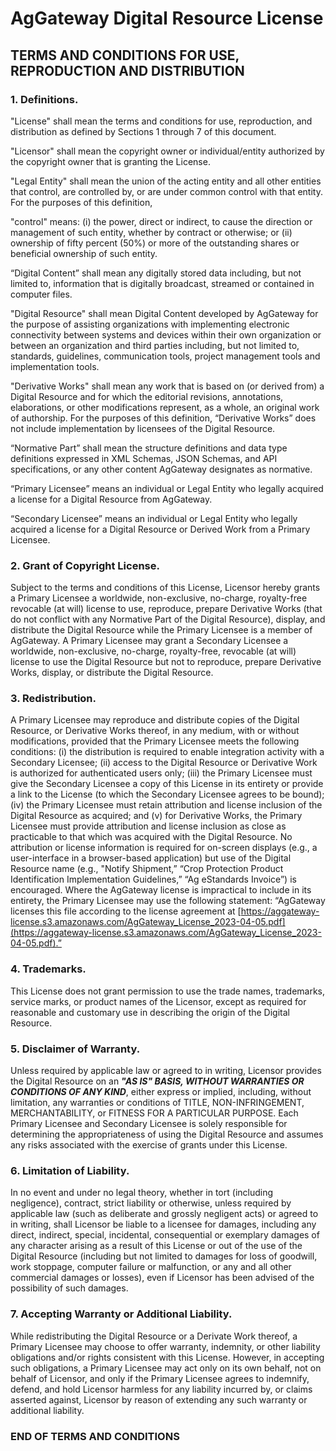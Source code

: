 # AgGateway Digital Resource License

## TERMS AND CONDITIONS FOR USE, REPRODUCTION AND DISTRIBUTION

### 1. Definitions.

"License" shall mean the terms and conditions for use, reproduction, and distribution as defined by Sections 1 through 7 of this document.

"Licensor" shall mean the copyright owner or individual/entity authorized by the copyright owner that is granting the License.

"Legal Entity" shall mean the union of the acting entity and all other entities that control, are controlled by, or are under common control with that entity. For the purposes of this definition, 

"control" means: (i) the power, direct or indirect, to cause the direction or management of such entity, whether by contract or otherwise; or (ii) ownership of fifty percent (50%) or more of the outstanding shares or beneficial ownership of such entity.

“Digital Content” shall mean any digitally stored data including, but not limited to, information that is digitally broadcast, streamed or contained in computer files.

"Digital Resource" shall mean Digital Content developed by AgGateway for the purpose of assisting organizations with implementing electronic connectivity between systems and devices within their own organization or between an organization and third parties including, but not limited to, standards, guidelines, communication tools, project management tools and implementation tools.

"Derivative Works" shall mean any work that is based on (or derived from) a Digital Resource and for which the editorial revisions, annotations, elaborations, or other modifications represent, as a whole, an original work of authorship.  For the purposes of this definition, “Derivative Works” does not include implementation by licensees of the Digital Resource.

“Normative Part” shall mean the structure definitions and data type definitions expressed in XML Schemas, JSON Schemas, and API specifications, or any other content AgGateway designates as normative.

“Primary Licensee” means an individual or Legal Entity who legally acquired a license for a Digital Resource from AgGateway.

“Secondary Licensee” means an individual or Legal Entity who legally acquired a license for a Digital Resource or Derived Work from a Primary Licensee.

### 2. Grant of Copyright License.

Subject to the terms and conditions of this License, Licensor hereby grants a Primary Licensee a worldwide, non-exclusive, no-charge, royalty-free revocable (at will) license to use, reproduce, prepare Derivative Works (that do not conflict with any Normative Part of the Digital Resource), display, and distribute the Digital Resource while the Primary Licensee is a member of AgGateway.  A Primary Licensee may grant a Secondary Licensee a worldwide, non-exclusive, no-charge, royalty-free, revocable (at will) license to use the Digital Resource but not to reproduce, prepare Derivative Works, display, or distribute the Digital Resource. 

### 3. Redistribution.

A Primary Licensee may reproduce and distribute copies of the Digital Resource, or Derivative Works thereof, in any medium, with or without modifications, provided that the Primary Licensee meets the following conditions: (i) the distribution is required to enable integration activity with a Secondary Licensee; (ii) access to the Digital Resource or Derivative Work is authorized for authenticated users only; (iii) the Primary Licensee must give the Secondary Licensee a copy of this License in its entirety or provide a link to the License (to which the Secondary Licensee agrees to be bound); (iv) the Primary Licensee must retain attribution and license inclusion of the Digital Resource as acquired; and (v) for Derivative Works, the Primary Licensee must provide attribution and license inclusion as close as practicable to that which was acquired with the Digital Resource.  No attribution or license information is required for on-screen displays (e.g., a user-interface in a browser-based application) but use of the Digital Resource name (e.g., "Notify Shipment,” “Crop Protection Product Identification Implementation Guidelines,” “Ag eStandards Invoice”) is encouraged.  Where the AgGateway license is impractical to include in its entirety, the Primary Licensee may use the following statement: “AgGateway licenses this file according to the license agreement at [https://aggateway-license.s3.amazonaws.com/AgGateway_License_2023-04-05.pdf](https://aggateway-license.s3.amazonaws.com/AgGateway_License_2023-04-05.pdf).”

### 4. Trademarks.

This License does not grant permission to use the trade names, trademarks, service marks, or product names of the Licensor, except as required for reasonable and customary use in describing the origin of the Digital Resource.

### 5. Disclaimer of Warranty.

Unless required by applicable law or agreed to in writing, Licensor provides the Digital Resource on an _**"AS IS" BASIS, WITHOUT WARRANTIES OR CONDITIONS OF ANY KIND**_, either express or implied, including, without limitation, any warranties or conditions of TITLE, NON-INFRINGEMENT, MERCHANTABILITY, or FITNESS FOR A PARTICULAR PURPOSE. Each Primary Licensee and Secondary Licensee is solely responsible for determining the appropriateness of using the Digital Resource and assumes any risks associated with the exercise of grants under this License.

### 6. Limitation of Liability.

In no event and under no legal theory, whether in tort (including negligence), contract, strict liability or otherwise, unless required by applicable law (such as deliberate and grossly negligent acts) or agreed to in writing, shall Licensor be liable to a licensee for damages, including any direct, indirect, special, incidental, consequential or exemplary damages of any character arising as a result of this License or out of the use of the Digital Resource (including but not limited to damages for loss of goodwill, work stoppage, computer failure or malfunction, or any and all other commercial damages or losses), even if Licensor has been advised of the possibility of such damages.

### 7. Accepting Warranty or Additional Liability.

While redistributing the Digital Resource or a Derivate Work thereof, a Primary Licensee may choose to offer warranty, indemnity, or other liability obligations and/or rights consistent with this License. However, in accepting such obligations, a Primary Licensee may act only on its own behalf, not on behalf of Licensor, and only if the Primary Licensee agrees to indemnify, defend, and hold Licensor harmless for any liability incurred by, or claims asserted against, Licensor by reason of extending any such warranty or additional liability.

### END OF TERMS AND CONDITIONS
